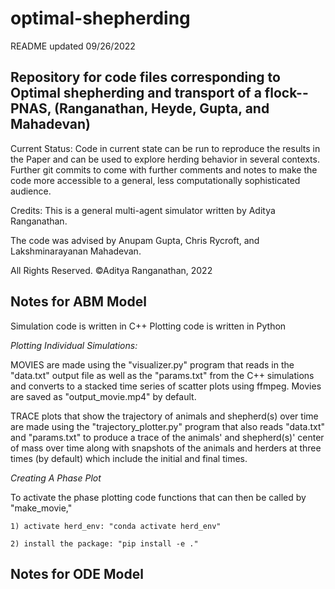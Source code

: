 # optimal-shepherding
README updated 09/26/2022


## Repository for code files corresponding to Optimal shepherding and transport of a flock-- PNAS, (Ranganathan, Heyde, Gupta, and Mahadevan)


Current Status:
Code in current state can be run to reproduce the results in the Paper and can be used to explore herding behavior in several contexts. Further git commits to come with further comments and notes to make the code more accessible to a general, less computationally sophisticated audience.



Credits:
This is a general multi-agent simulator written by Aditya Ranganathan.

The code was advised by Anupam Gupta, Chris Rycroft, and Lakshminarayanan Mahadevan. 

All Rights Reserved. ©Aditya Ranganathan, 2022



## Notes for ABM Model

Simulation code is written in C++
Plotting code is written in Python 


*Plotting Individual Simulations:*

MOVIES are made using the "visualizer.py" program that reads in the "data.txt" output file as well as the "params.txt" from the C++ simulations and converts to a stacked time series of scatter plots using ffmpeg. Movies are saved as "output_movie.mp4" by default. 

TRACE plots that show the trajectory of animals and shepherd(s) over time are made using the "trajectory_plotter.py" program that also reads "data.txt" and "params.txt" to produce a trace of the animals' and shepherd(s)' center of mass over time along with snapshots of the animals and herders at three times (by default) which include the initial and final times.

*Creating A Phase Plot*

To activate the phase plotting code functions that can then be called by "make_movie,"

	1) activate herd_env: "conda activate herd_env"

	2) install the package: "pip install -e ."


##  Notes for ODE Model

